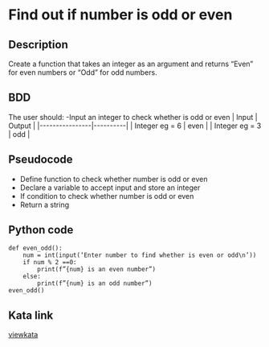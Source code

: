 # Find out if number is odd or even
## Description
Create a function that takes an integer as an argument and returns “Even” for even numbers or “Odd” for odd numbers.
## BDD
The user should:
  -Input an integer to check whether is odd or even
|   Input        |  Output  |
|----------------|----------|
| Integer eg = 6 | even     |
| Integer eg = 3 | odd      |
## Pseudocode
- Define function to check whether number is odd or even
- Declare a variable to accept input and store an integer
- If condition to check whether number is odd or even
- Return a string
## Python code
```text
def even_odd():
    num = int(input(‘Enter number to find whether is even or odd\n’))
    if num % 2 ==0:
        print(f”{num} is an even number”)
    else:
        print(f”{num} is an odd number”)
even_odd()
```
## Kata link
[viewkata](https://www.codewars.com/kata/53da3dbb4a5168369a0000fe)
